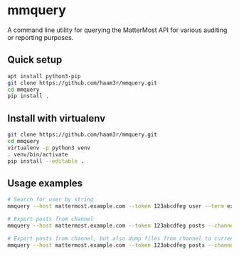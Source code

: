 # mmquery

A command line utility for querying the MatterMost API for various auditing or reporting purposes.

## Quick setup

```bash
apt install python3-pip
git clone https://github.com/haam3r/mmquery.git
cd mmquery
pip install .
```

## Install with virtualenv

```bash
git clone https://github.com/haam3r/mmquery.git
cd mmquery
virtualenv -p python3 venv
. venv/bin/activate
pip install --editable .
```

## Usage examples

```bash
# Search for user by string
mmquery --host mattermost.example.com --token 123abcdfeg user --term example

# Export posts from channel
mmquery --host mattermost.example.com --token 123abcdfeg posts --channel example --team team-name

# Export posts from channel, but also dump files from channel to current working directory
mmquery --host mattermost.example.com --token 123abcdfeg posts --channel example --team team-name --filedump
```